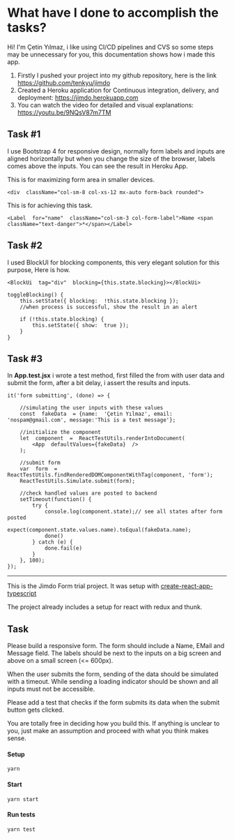 # What have I done to accomplish the tasks?

Hi! I'm Çetin Yılmaz,  i like using CI/CD pipelines and CVS so some steps may be unnecessary for you, this documentation shows how i made this app.

 1. Firstly I pushed your project into my github repository, here is the
    link https://github.com/tenkyu/jimdo
 2. Created a Heroku application for Continuous integration, delivery, and deployment: https://jimdo.herokuapp.com
 3. You can watch the video for detailed and visual explanations: https://youtu.be/9NQsV87m7TM

## Task #1

I use Bootstrap 4 for responsive design, normally form labels and inputs are aligned horizontally but when you change the size of the browser, labels comes above the inputs. You can see the result in Heroku App.

This is for maximizing form area in smaller devices.

    <div  className="col-sm-8 col-xs-12 mx-auto form-back rounded">
  
This is for achieving this task.

    <Label  for="name"  className="col-sm-3 col-form-label">Name <span  className="text-danger">*</span></Label>

## Task #2

I used BlockUI for blocking components, this very elegant solution for this purpose, Here is how.

    <BlockUi  tag="div"  blocking={this.state.blocking}></BlockUi>
    
    toggleBlocking() {
		this.setState({ blocking:  !this.state.blocking });
		//when process is successful, show the result in an alert

	    if (!this.state.blocking) {
	        this.setState({ show:  true });
        }
    }

## Task #3

In **App.test.jsx** i wrote a test method, first filled the from with user data and submit the form, after a bit delay, i assert the results and inputs.

    it('form submitting', (done) => {
	
		//simulating the user inputs with these values
		const  fakeData  = {name:  'Çetin Yılmaz', email:  'nospam@gmail.com', message:'This is a test message'};

	  	//initialize the component
		let  component  =  ReactTestUtils.renderIntoDocument(
			<App  defaultValues={fakeData}  />
		);

		//submit form
		var  form  =  ReactTestUtils.findRenderedDOMComponentWithTag(component, 'form');
		ReactTestUtils.Simulate.submit(form);
		
		//check handled values are posted to backend
		setTimeout(function() {
			try {
				console.log(component.state);// see all states after form posted
				expect(component.state.values.name).toEqual(fakeData.name);
				done()
			} catch (e) {
				done.fail(e)
			}
		}, 100);
	});
---

This is the Jimdo Form trial project.
It was setup with [create-react-app-typescript](https://github.com/wmonk/create-react-app-typescript)

The project already includes a setup for react with redux and thunk.

## Task
Please build a responsive form. The form should include a Name, EMail and Message field.
The labels should be next to the inputs on a big screen and above on a small screen (<= 600px).

When the user submits the form, sending of the data should be simulated with a timeout. While sending a loading indicator should be shown and all inputs must not be accessible.

Please add a test that checks if the form submits its data when the submit button gets clicked.

You are totally free in deciding how you build this. If anything is unclear to you, just make an assumption and proceed with what you think makes sense. 

#### Setup
`yarn`

#### Start
`yarn start`

#### Run tests
`yarn test`
